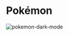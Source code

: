 # Pokémon
![pokemon-dark-mode](https://github.com/jessica-sobreira/pokemon/assets/117686537/617bb917-4b7a-43c5-89ea-ceb2c4b055a8)

